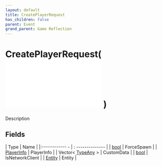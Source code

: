 ```yaml
---
layout: default
title: CreatePlayerRequest
has_children: false
parent: Event
grand_parent: Game Reflection
---
```

# CreatePlayerRequest( ![ EntityEventBase ](game-reflection/events/entity_event_base.md) )
Description 

## Fields
| Type | Name |
|:------------ - | : -------------- |
| [bool](game-reflection/components/bool.md) | ForceSpawn |
| [PlayerInfo](game-reflection/classes/player_info.md) | PlayerInfo |
| Vector< [TypeAny](game-reflection/components/type_any.md) > | CustomData |
| [bool](game-reflection/components/bool.md) | IsNetworkClient |
| [Entity](game-reflection/classes/entity.md) | Entity |
